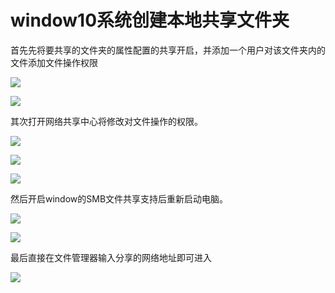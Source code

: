 # window10系统创建本地共享文件夹

首先先将要共享的文件夹的属性配置的共享开启，并添加一个用户对该文件夹内的文件添加文件操作权限

![](https://cdnforspeed.oss-cn-beijing.aliyuncs.com/Img/%E4%B8%AA%E4%BA%BA%E7%AC%94%E8%AE%B0%E5%9B%BE%E7%89%87/20220611104706.png)

![](https://cdnforspeed.oss-cn-beijing.aliyuncs.com/Img/%E4%B8%AA%E4%BA%BA%E7%AC%94%E8%AE%B0%E5%9B%BE%E7%89%87/20220611104800.png)

其次打开网络共享中心将修改对文件操作的权限。

![](https://cdnforspeed.oss-cn-beijing.aliyuncs.com/Img/%E4%B8%AA%E4%BA%BA%E7%AC%94%E8%AE%B0%E5%9B%BE%E7%89%87/20220611104856.png)

![](https://cdnforspeed.oss-cn-beijing.aliyuncs.com/Img/%E4%B8%AA%E4%BA%BA%E7%AC%94%E8%AE%B0%E5%9B%BE%E7%89%87/20220611104925.png)

![](https://cdnforspeed.oss-cn-beijing.aliyuncs.com/Img/%E4%B8%AA%E4%BA%BA%E7%AC%94%E8%AE%B0%E5%9B%BE%E7%89%87/20220611105006.png)

然后开启window的SMB文件共享支持后重新启动电脑。

![](https://cdnforspeed.oss-cn-beijing.aliyuncs.com/Img/%E4%B8%AA%E4%BA%BA%E7%AC%94%E8%AE%B0%E5%9B%BE%E7%89%87/20220611105114.png)

![](https://cdnforspeed.oss-cn-beijing.aliyuncs.com/Img/%E4%B8%AA%E4%BA%BA%E7%AC%94%E8%AE%B0%E5%9B%BE%E7%89%87/20220611105131.png)

最后直接在文件管理器输入分享的网络地址即可进入

![](https://cdnforspeed.oss-cn-beijing.aliyuncs.com/Img/%E4%B8%AA%E4%BA%BA%E7%AC%94%E8%AE%B0%E5%9B%BE%E7%89%87/20220611110149.png)